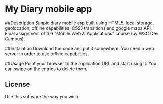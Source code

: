 # My Diary mobile app

##Description
Simple diary mobile app built using HTML5, local storage, geolocation, offline capabilities, CSS3 transitions and google maps API. Final assignment of the "Mobile Web 2: Applications" course (by W3C Dev Campus).

##Instalation
Download the code and put it somewhere. You need a web server in order to use offline capabilities. 

##Usage
Point your browser to the application URL and start using it. You can swipe on the entries to delete them.
	
## License
Use this software the way you wish.
